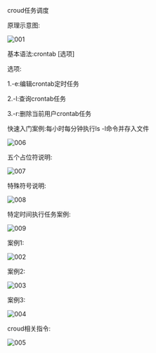 croud任务调度

原理示意图:

![001](D:\Linux_Notes\Linux基本介绍\Linux任务调度\001.png)

基本语法:crontab [选项] 

选项:

1.-e:编辑crontab定时任务

2.-l:查询crontab任务

3.-r:删除当前用户crontab任务

快速入门案例:每小时每分钟执行ls -l命令并存入文件

![006](D:\Linux_Notes\Linux基本介绍\Linux任务调度\006.png)

五个占位符说明:

![007](D:\Linux_Notes\Linux基本介绍\Linux任务调度\007.png)

特殊符号说明:

![008](D:\Linux_Notes\Linux基本介绍\Linux任务调度\008.png)

特定时间执行任务案例:

![009](D:\Linux_Notes\Linux基本介绍\Linux任务调度\009.png)

案例1:

![002](D:\Linux_Notes\Linux基本介绍\Linux任务调度\002.png)

案例2:

![003](D:\Linux_Notes\Linux基本介绍\Linux任务调度\003.png)

案例3:

![004](D:\Linux_Notes\Linux基本介绍\Linux任务调度\004.png)

croud相关指令:

![005](D:\Linux_Notes\Linux基本介绍\Linux任务调度\005.png)